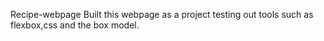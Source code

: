 Recipe-webpage
Built this webpage as a project testing out tools such as flexbox,css and the box model.
